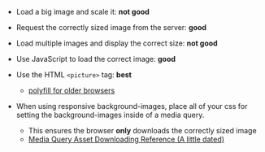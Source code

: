 - Load a big image and scale it: **not good**
- Request the correctly sized image from the server: **good**
- Load multiple images and display the correct size: **not good**
- Use JavaScript to load the correct image: **good**
- Use the HTML `<picture>` tag: **best**
	- [polyfill for older browsers](http://scottjehl.github.io/picturefill/)

- When using responsive background-images, place all of your css for setting the background-images inside of a media query.
	- This ensures the browser **only** downloads the correctly sized image
	- [Media Query Asset Downloading Reference (A little dated)](https://timkadlec.com/2012/04/media-query-asset-downloading-results/)